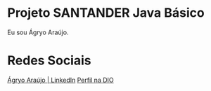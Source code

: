 # Projeto SANTANDER Java Básico
Eu sou Ágryo Araújo.

# Redes Sociais
[Ágryo Araújo | LinkedIn](https://www.linkedin.com/in/agryo/)
[Perfil na DIO](https://dio.me/users/agryo)